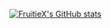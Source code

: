 [![FruitieX's GitHub stats](https://github-readme-stats.vercel.app/api?username=FruitieX&show_icons=true&theme=dark&count_private=true&hide=contribs&hide_title=true&icon_color=4c71f2)]([https://github.com/anuraghazra/github-readme-stats](https://github-readme-stats.vercel.app/api?username=FruitieX))
